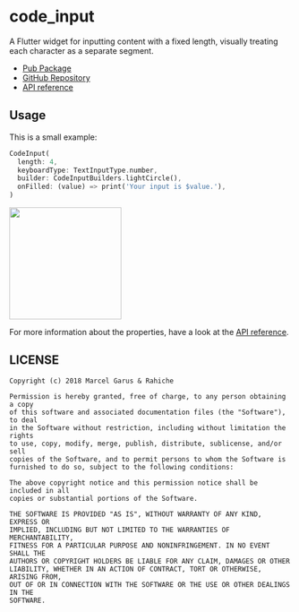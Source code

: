 # code_input

A Flutter widget for inputting content with a fixed length, visually treating each character as a separate segment.

- [Pub Package](https://pub.dartlang.org/packages/code_input)
- [GitHub Repository](https://github.com/rahiche/flutter_code_input)
- [API reference](https://pub.dartlang.org/documentation/code_input/)

## Usage

This is a small example:

```dart
CodeInput(
  length: 4,
  keyboardType: TextInputType.number,
  builder: CodeInputBuilders.lightCircle(),
  onFilled: (value) => print('Your input is $value.'),
)
```

<img src="https://github.com/Rahiche/flutter_code_input/blob/master/screenshots/new%20code%20input.gif?raw=true" width="200"/>

For more information about the properties, have a look at the [API reference](https://pub.dartlang.org/documentation/code_input/).

## LICENSE

```legal
Copyright (c) 2018 Marcel Garus & Rahiche

Permission is hereby granted, free of charge, to any person obtaining a copy
of this software and associated documentation files (the "Software"), to deal
in the Software without restriction, including without limitation the rights
to use, copy, modify, merge, publish, distribute, sublicense, and/or sell
copies of the Software, and to permit persons to whom the Software is
furnished to do so, subject to the following conditions:

The above copyright notice and this permission notice shall be included in all
copies or substantial portions of the Software.

THE SOFTWARE IS PROVIDED "AS IS", WITHOUT WARRANTY OF ANY KIND, EXPRESS OR
IMPLIED, INCLUDING BUT NOT LIMITED TO THE WARRANTIES OF MERCHANTABILITY,
FITNESS FOR A PARTICULAR PURPOSE AND NONINFRINGEMENT. IN NO EVENT SHALL THE
AUTHORS OR COPYRIGHT HOLDERS BE LIABLE FOR ANY CLAIM, DAMAGES OR OTHER
LIABILITY, WHETHER IN AN ACTION OF CONTRACT, TORT OR OTHERWISE, ARISING FROM,
OUT OF OR IN CONNECTION WITH THE SOFTWARE OR THE USE OR OTHER DEALINGS IN THE
SOFTWARE.
```
